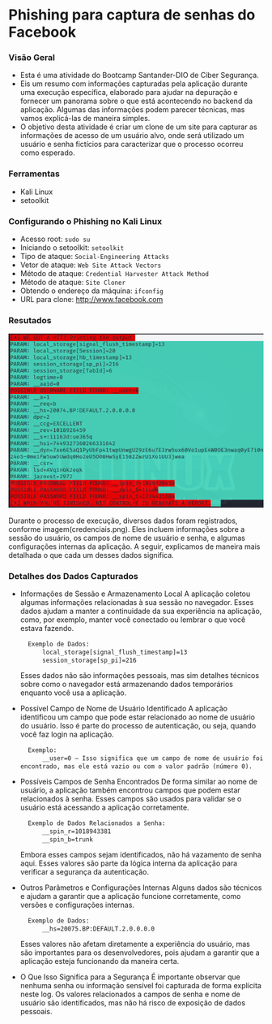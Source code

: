 # Phishing para captura de senhas do Facebook

### Visão Geral

- Esta é uma atividade do Bootcamp Santander-DIO de Ciber Segurança.
- Eis um resumo com informações capturadas pela aplicação durante uma execução específica, elaborado para ajudar na depuração e fornecer um panorama sobre o que está acontecendo no backend da aplicação. Algumas das informações podem parecer técnicas, mas vamos explicá-las de maneira simples.
- O objetivo desta atividade é criar um clone de um site para capturar as informações de acesso de um usuário alvo, onde será utilizado um usuário e senha fictícios para caracterizar que o processo ocorreu como esperado.

### Ferramentas

- Kali Linux
- setoolkit

### Configurando o Phishing no Kali Linux

- Acesso root: ``` sudo su ```
- Iniciando o setoolkit: ``` setoolkit ```
- Tipo de ataque: ``` Social-Engineering Attacks ```
- Vetor de ataque: ``` Web Site Attack Vectors ```
- Método de ataque: ```Credential Harvester Attack Method ```
- Método de ataque: ``` Site Cloner ```
- Obtendo o endereço da máquina: ``` ifconfig ```
- URL para clone: http://www.facebook.com

### Resutados

![Alt text](./credenciais.png "Optional title")

Durante o processo de execução, diversos dados foram registrados, conforme imagem(credenciais.png). Eles incluem informações sobre a sessão do usuário, os campos de nome de usuário e senha, e algumas configurações internas da aplicação. A seguir, explicamos de maneira mais detalhada o que cada um desses dados significa.

### Detalhes dos Dados Capturados

- Informações de Sessão e Armazenamento Local
    A aplicação coletou algumas informações relacionadas à sua sessão no navegador. Esses dados ajudam a manter a continuidade da sua experiência na aplicação, como, por exemplo, manter você conectado ou lembrar o que você estava fazendo.

        Exemplo de Dados:
            local_storage[signal_flush_timestamp]=13
            session_storage[sp_pi]=216
    Esses dados não são informações pessoais, mas sim detalhes técnicos sobre como o navegador está armazenando dados temporários enquanto você usa a aplicação.

- Possível Campo de Nome de Usuário Identificado
    A aplicação identificou um campo que pode estar relacionado ao nome de usuário do usuário. Isso é parte do processo de autenticação, ou seja, quando você faz login na aplicação.

        Exemplo:
            __user=0 – Isso significa que um campo de nome de usuário foi encontrado, mas ele está vazio ou com o valor padrão (número 0).
- Possíveis Campos de Senha Encontrados
    De forma similar ao nome de usuário, a aplicação também encontrou campos que podem estar relacionados à senha. Esses campos são usados para validar se o usuário está acessando a aplicação corretamente.

        Exemplo de Dados Relacionados a Senha:
            __spin_r=1018943381
            __spin_b=trunk
    Embora esses campos sejam identificados, não há vazamento de senha aqui. Esses valores são parte da lógica interna da aplicação para verificar a segurança da autenticação.

- Outros Parâmetros e Configurações Internas
    Alguns dados são técnicos e ajudam a garantir que a aplicação funcione corretamente, como versões e configurações internas.

        Exemplo de Dados:
            __hs=20075.BP:DEFAULT.2.0.0.0.0
    Esses valores não afetam diretamente a experiência do usuário, mas são importantes para os desenvolvedores, pois ajudam a garantir que a aplicação esteja funcionando da maneira certa.

- O Que Isso Significa para a Segurança
    É importante observar que nenhuma senha ou informação sensível foi capturada de forma explícita neste log. Os valores relacionados a campos de senha e nome de usuário são identificados, mas não há risco de exposição de dados pessoais.